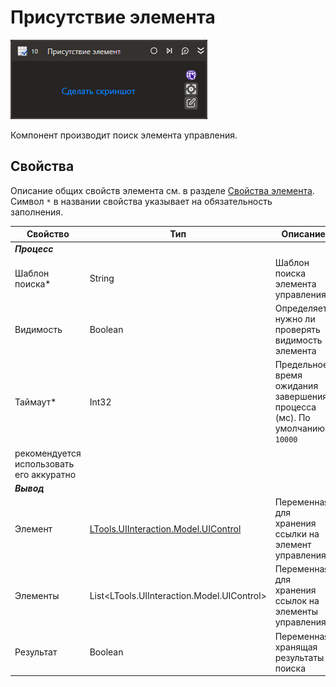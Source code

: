 # Присутствие элемента

![](../../../resources/activities/basic/uiinteraction/exists-activity.png)

Компонент производит поиск элемента управления.

## Свойства
Описание общих свойств элемента см. в разделе [Свойства элемента](https://docs.primo-rpa.ru/primo-rpa/primo-studio/process/elements#svoistva-elementa).\
Символ `*` в названии свойства указывает на обязательность заполнения.

| Свойство             | Тип                                         | Описание                                              |
| -------------------- | ------------------------------------------- | ----------------------------------------------------- |
| ***Процесс***           |  |  |
| Шаблон поиска\*      | String                                      | Шаблон поиска элемента управления              |
| Видимость            | Boolean                                     | Определяет, нужно ли проверять видимость элемента |
| Таймаут\*            | Int32                                       | Предельное время ожидания завершения процесса (мс). По умолчанию `10000`    |
рекомендуется использовать его аккуратно |
| ***Вывод***           |  |  |
| Элемент              | [LTools.UIInteraction.Model.UIControl](https://docs.primo-rpa.ru/primo-rpa/g_elements/el_basic/els_uiinteraction/tipy-dannykh/uicontrol) | Переменная для хранения ссылки на элемент управления  |
| Элементы             | List\<LTools.UIInteraction.Model.UIControl> | Переменная для хранения ссылок на элементы управления |
| Результат            | Boolean                                     | Переменная, хранящая результаты поиска                |
